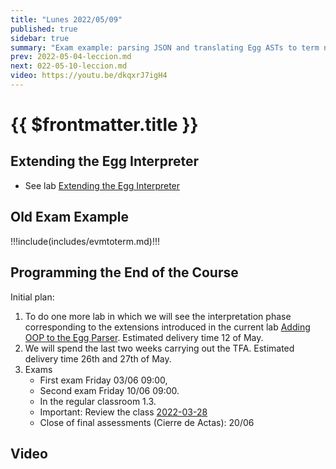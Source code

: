 ```yaml
---
title: "Lunes 2022/05/09"
published: true
sidebar: true
summary: "Exam example: parsing JSON and translating Egg ASTs to term notation. Extending the Egg Interpreter: Hashes, Objects"
prev: 2022-05-04-leccion.md
next: 022-05-10-leccion.md
video: https://youtu.be/dkqxrJ7igH4
---
```


# {{ $frontmatter.title }}

## Extending the Egg Interpreter

* See lab [Extending the Egg Interpreter](/practicas/extended-egg-interpreter.html) 

## Old Exam Example

!!!include(includes/evmtoterm.md)!!!

## Programming the End of the Course

Initial plan:

1. To do one more lab in which we will see the interpretation phase corresponding to the extensions introduced in the current lab [Adding OOP to the Egg Parser](/practicas/egg-oop-parser.html). Estimated delivery time 12 of May.
2. We will spend the last two weeks carrying out the TFA. Estimated delivery time 26th and 27th of May.
3. Exams
   * First exam Friday 03/06 09:00, 
   * Second exam Friday 10/06 09:00. 
   * In the regular classroom 1.3. 
   * Important: Review the class [2022-03-28](/clases/2022-03-28-leccion.html)
   * Close of final assessments (Cierre de Actas): 20/06


## Video

<youtube></youtube>
